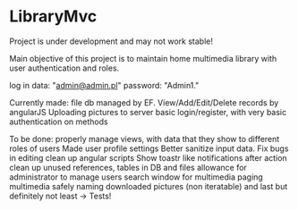# LibraryMvc

Project is under development and may not work stable!


Main objective of this project is to maintain home multimedia library with user authentication and roles.

log in data: "admin@admin.pl" password: "Admin1."

Currently made:
file db managed by EF.
View/Add/Edit/Delete records by angularJS 
Uploading pictures to server
basic login/register, with very basic authentication on methods

To be done:
properly manage views, with data that they show to different roles of users
Made user profile settings
Better sanitize input data.
Fix bugs in editing
clean up angular scripts
Show toastr like notifications after action
clean up unused references, tables in DB and files
allowance for administrator to manage users
search window for multimedia
paging multimedia
safely naming downloaded pictures (non iteratable)
and last but definitely not least -> Tests!